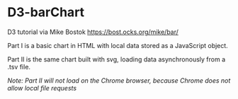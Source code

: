 # D3-barChart
D3 tutorial via Mike Bostok https://bost.ocks.org/mike/bar/

Part I is a basic chart in HTML with local data stored as a JavaScript object.

Part II is the same chart built with svg, loading data asynchronously from a .tsv file.

*Note: Part II will not load on the Chrome browser, because Chrome does not allow local file requests*

